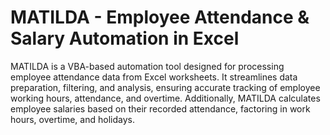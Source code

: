 # MATILDA - Employee Attendance & Salary Automation in Excel

MATILDA is a VBA-based automation tool designed for processing employee attendance data from Excel worksheets. It streamlines data preparation, filtering, and analysis, ensuring accurate tracking of employee working hours, attendance, and overtime. Additionally, MATILDA calculates employee salaries based on their recorded attendance, factoring in work hours, overtime, and holidays.
